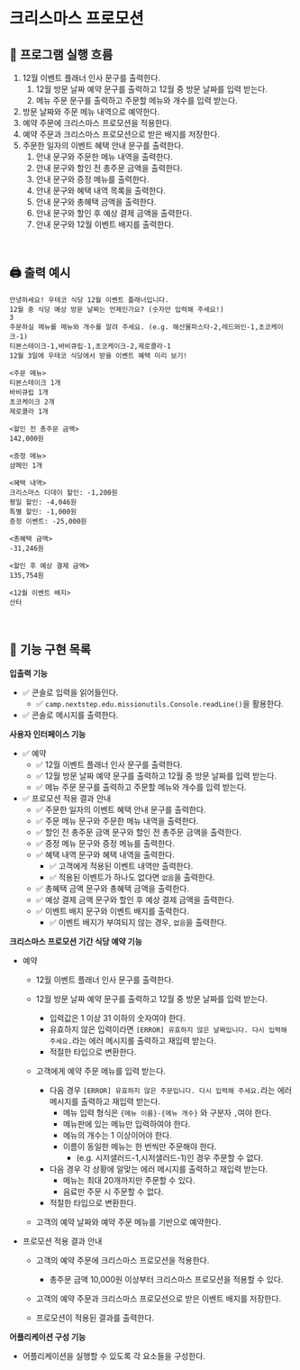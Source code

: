 # 크리스마스 프로모션

## 🔄 프로그램 실행 흐름

1. 12월 이벤트 플래너 인사 문구를 출력한다.
    1. 12월 방문 날짜 예약 문구를 출력하고 12월 중 방문 날짜를 입력 받는다.
    2. 메뉴 주문 문구를 출력하고 주문할 메뉴와 개수를 입력 받는다.
2. 방문 날짜와 주문 메뉴 내역으로 예약한다.
3. 예약 주문에 크리스마스 프로모션을 적용한다.
4. 예약 주문과 크리스마스 프로모션으로 받은 배지를 저장한다.
5. 주문한 일자의 이벤트 혜택 안내 문구를 출력한다.
    1. 안내 문구와 주문한 메뉴 내역을 출력한다.
    2. 안내 문구와 할인 전 총주문 금액을 출력한다.
    3. 안내 문구와 증정 메뉴를 출력한다.
    4. 안내 문구와 혜택 내역 목록을 출력한다.
    5. 안내 문구와 총혜택 금액을 출력한다.
    6. 안내 문구와 할인 후 예상 결제 금액을 출력한다.
    7. 안내 문구와 12월 이벤트 배지를 출력한다.

<br/>

## 🖨️ 출력 예시

```
안녕하세요! 우테코 식당 12월 이벤트 플래너입니다.
12월 중 식당 예상 방문 날짜는 언제인가요? (숫자만 입력해 주세요!)
3
주문하실 메뉴를 메뉴와 개수를 알려 주세요. (e.g. 해산물파스타-2,레드와인-1,초코케이크-1)
티본스테이크-1,바비큐립-1,초코케이크-2,제로콜라-1
12월 3일에 우테코 식당에서 받을 이벤트 혜택 미리 보기!
 
<주문 메뉴>
티본스테이크 1개
바비큐립 1개
초코케이크 2개
제로콜라 1개
 
<할인 전 총주문 금액>
142,000원
 
<증정 메뉴>
샴페인 1개
 
<혜택 내역>
크리스마스 디데이 할인: -1,200원
평일 할인: -4,046원
특별 할인: -1,000원
증정 이벤트: -25,000원
 
<총혜택 금액>
-31,246원
 
<할인 후 예상 결제 금액>
135,754원
 
<12월 이벤트 배지>
산타
```

<br/>

## 📝 기능 구현 목록

**입출력 기능**

- ✅ 콘솔로 입력을 읽어들인다.
    - ✅ `camp.nextstep.edu.missionutils.Console.readLine()`을 활용한다.
- ✅ 콘솔로 메시지를 출력한다.

**사용자 인터페이스 기능**

- ✅ 예약
    - ✅ 12월 이벤트 플래너 인사 문구를 출력한다.
    - ✅ 12월 방문 날짜 예약 문구를 출력하고 12월 중 방문 날짜를 입력 받는다.
    - ✅ 메뉴 주문 문구를 출력하고 주문할 메뉴와 개수를 입력 받는다.
- ✅ 프로모션 적용 결과 안내
    - ✅ 주문한 일자의 이벤트 혜택 안내 문구를 출력한다.
    - ✅ 주문 메뉴 문구와 주문한 메뉴 내역을 출력한다.
    - ✅ 할인 전 총주문 금액 문구와 할인 전 총주문 금액을 출력한다.
    - ✅ 증정 메뉴 문구와 증정 메뉴를 출력한다.
    - ✅ 혜택 내역 문구와 혜택 내역을 출력한다.
        - ✅ 고객에게 적용된 이벤트 내역만 출력한다.
        - ✅ 적용된 이벤트가 하나도 없다면 `없음`을 출력한다.
    - ✅ 총혜택 금액 문구와 총혜택 금액을 출력한다.
    - ✅ 예상 결제 금액 문구와 할인 후 예상 결제 금액을 출력한다.
    - ✅ 이벤트 배지 문구와 이벤트 배지를 출력한다.
        - ✅ 이벤트 배지가 부여되지 않는 경우, `없음`을 출력한다.

**크리스마스 프로모션 기간 식당 예약 기능**

- 예약
    - 12월 이벤트 플래너 인사 문구를 출력한다.

    - 12월 방문 날짜 예약 문구를 출력하고 12월 중 방문 날짜를 입력 받는다.
        - 입력값은 1 이상 31 이하의 숫자여야 한다.
        - 유효하지 않은 입력이라면 `[ERROR] 유효하지 않은 날짜입니다. 다시 입력해 주세요.`라는 에러 메시지를 출력하고 재입력 받는다.
        - 적절한 타입으로 변환한다.

    - 고객에게 예약 주문 메뉴를 입력 받는다.
        - 다음 경우 `[ERROR] 유효하지 않은 주문입니다. 다시 입력해 주세요.`라는 에러 메시지를 출력하고 재입력 받는다.
            - 메뉴 입력 형식은 `{메뉴 이름}-{메뉴 개수}` 와 구분자 `,`여야 한다.
            - 메뉴판에 있는 메뉴만 입력하여야 한다.
            - 메뉴의 개수는 1 이상이어야 한다.
            - 이름이 동일한 메뉴는 한 번씩만 주문해야 한다.
                - (e.g. 시저샐러드-1,시저샐러드-1)인 경우 주문할 수 없다.
        - 다음 경우 각 상황에 알맞는 에러 메시지를 출력하고 재입력 받는다.
            - 메뉴는 최대 20개까지만 주문할 수 있다.
            - 음료만 주문 시 주문할 수 없다.
        - 적절한 타입으로 변환한다.

    - 고객의 예약 날짜와 예약 주문 메뉴를 기반으로 예약한다.

- 프로모션 적용 결과 안내
    - 고객의 예약 주문에 크리스마스 프로모션을 적용한다.
        - 총주문 금액 10,000원 이상부터 크리스마스 프로모션을 적용할 수 있다.

    - 고객의 예약 주문과 크리스마스 프로모션으로 받은 이벤트 배지를 저장한다.

    - 프로모션이 적용된 결과를 출력한다.

**어플리케이션 구성 기능**

- 어플리케이션을 실행할 수 있도록 각 요소들을 구성한다.

<br/>